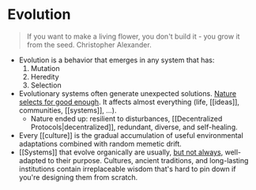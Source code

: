 # Evolution

> If you want to make a living flower, you don't build it - you grow it from the seed. Christopher Alexander.

- Evolution is a behavior that emerges in any system that has:
  1. Mutation
  2. Heredity
  3. Selection
- Evolutionary systems often generate unexpected solutions. [Nature selects for good enough](http://gordonbrander.com/pattern/evolution/). It affects almost everything (life, [[ideas]], communities, [[systems]], ...).
  - Nature ended up: resilient to disturbances, [[Decentralized Protocols|decentralized]], redundant, diverse, and self-healing.
- Every [[culture]] is the gradual accumulation of useful environmental adaptations combined with random memetic drift.
- [[Systems]] that evolve organically are usually, [but not always](https://slatestarcodex.com/2017/03/16/book-review-seeing-like-a-state/), well-adapted to their purpose. Cultures, ancient traditions, and long-lasting institutions contain irreplaceable wisdom that's hard to pin down if you're designing them from scratch.
